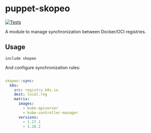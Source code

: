 # puppet-skopeo
[![Tests](https://github.com/deric/puppet-skopeo/actions/workflows/test.yml/badge.svg)](https://github.com/deric/puppet-skopeo/actions/workflows/test.yml)

A module to manage synchronization between Docker/OCI registries.


## Usage

```puppet
include skopeo
```
And configure synchronization rules:
```yaml

skopeo::sync:
  k8s:
    src: registry.k8s.io
    dest: local.reg
    matrix:
      images:
        - kube-apiserver
        - kube-controller-manager
      versions:
        - 1.27.1
        - 1.28.2
```
